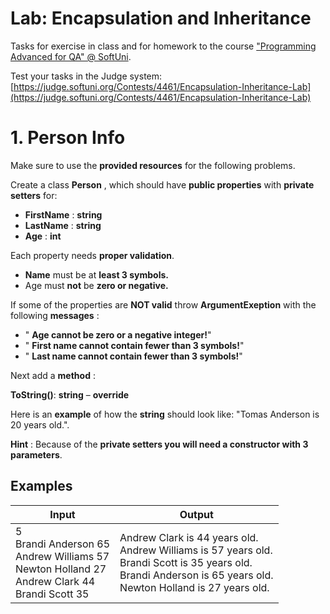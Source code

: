 ﻿# Lab: Encapsulation and Inheritance

Tasks for exercise in class and for homework to the course ["Programming Advanced for QA" @ SoftUni](https://softuni.bg/trainings/4257/programming-advanced-for-qa-november-2023).

Test your tasks in the Judge system: [https://judge.softuni.org/Contests/4461/Encapsulation-Inheritance-Lab](https://judge.softuni.org/Contests/4461/Encapsulation-Inheritance-Lab)

# 1. Person Info

Make sure to use the **provided resources** for the following problems.

Create a class **Person** , which should have **public properties** with **private setters** for:

- **FirstName** : **string**
- **LastName** : **string**
- **Age** : **int**

Each property needs **proper validation**.

- **Name** must be at **least 3 symbols.**
- Age must **not** be **zero or negative.**

If some of the properties are **NOT valid** throw **ArgumentExeption** with the following **messages** :

- " **Age cannot be zero or a negative integer!**"
- " **First name cannot contain fewer than 3 symbols!**"
- " **Last name cannot contain fewer than 3 symbols!**"

Next add a **method** :

**ToString()**: **string** – **override**

Here is an **example** of how the **string** should look like: "Tomas Anderson is 20 years old.".

**Hint** : Because of the **private setters **you will need a** constructor **with** 3 parameters**.

## Examples

| **Input** | **Output** |
| --- | --- |
| 5<br>Brandi Anderson 65<br>Andrew Williams 57<br>Newton Holland 27<br>Andrew Clark 44<br>Brandi Scott 35 | Andrew Clark is 44 years old.<br>Andrew Williams is 57 years old.<br>Brandi Scott is 35 years old.<br>Brandi Anderson is 65 years old.<br>Newton Holland is 27 years old. |
